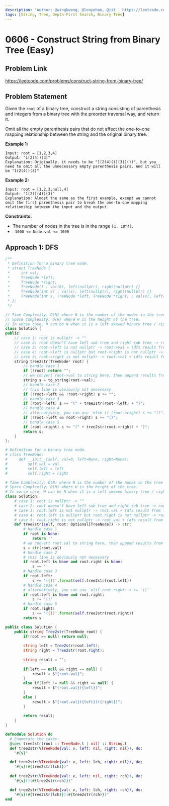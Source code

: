 ```yaml
---
description: 'Author: @wingkwong, @lonyehan, @jit | https://leetcode.com/problems/construct-string-from-binary-tree/'
tags: [String, Tree, Depth-First Search, Binary Tree]
---
```


# 0606 - Construct String from Binary Tree (Easy) 

## Problem Link

https://leetcode.com/problems/construct-string-from-binary-tree/

## Problem Statement

Given the `root` of a binary tree, construct a string consisting of parenthesis and integers from a binary tree with the preorder traversal way, and return it.

Omit all the empty parenthesis pairs that do not affect the one-to-one mapping relationship between the string and the original binary tree.

**Example 1:**

```
Input: root = [1,2,3,4]
Output: "1(2(4))(3)"
Explanation: Originally, it needs to be "1(2(4)())(3()())", but you need to omit all the unnecessary empty parenthesis pairs. And it will be "1(2(4))(3)"
```

**Example 2:**

```
Input: root = [1,2,3,null,4]
Output: "1(2()(4))(3)"
Explanation: Almost the same as the first example, except we cannot omit the first parenthesis pair to break the one-to-one mapping relationship between the input and the output.
```

**Constraints:**

- The number of nodes in the tree is in the range `[1, 10^4]`.
- `-1000 <= Node.val <= 1000`

## Approach 1: DFS

<Tabs>
<TabItem value="cpp" label="C++">
<SolutionAuthor name="@wingkwong"/>

```cpp
/**
 * Definition for a binary tree node.
 * struct TreeNode {
 *     int val;
 *     TreeNode *left;
 *     TreeNode *right;
 *     TreeNode() : val(0), left(nullptr), right(nullptr) {}
 *     TreeNode(int x) : val(x), left(nullptr), right(nullptr) {}
 *     TreeNode(int x, TreeNode *left, TreeNode *right) : val(x), left(left), right(right) {}
 * };
 */

// Time Complexity: O(N) where N is the number of the nodes in the tree
// Space Complexity: O(H) where H is the height of the tree. 
// In worse case, H can be N when it is a left skewed binary tree / right skewed binary tree
class Solution {
public:
    // case 1: root is nullptr -> ""
    // case 2: root doesn't have left sub tree and right sub tree -> root->val
    // case 3: root->left is not nullptr -> root->val + (dfs result from left sub tree)
    // case 4: root->left is nullptr but root->right is not nullptr -> root->val + () 
    // case 5: root->right is not nullptr -> root->val + (dfs result from right sub tree)
    string tree2str(TreeNode* root) {
        // handle case 1
        if (!root) return "";
        // we convert root->val to string here, then append results from different cases
        string s = to_string(root->val);
        // handle case 2
        // this line is obviously not necessary
        if (!root->left && !root->right) s += "";  
        // handle case 3
        if (root->left) s += "(" + tree2str(root->left) + ")";
        // handle case 4
        // alternatively, you can use `else if (root->right) s += "()";`
        if (!root->left && root->right) s += "()";
        // handle case 5
        if (root->right) s += "(" + tree2str(root->right) + ")";
        return s;
    }
};
```

</TabItem>
<TabItem value="py" label="Python">
<SolutionAuthor name="@wingkwong"/>

```py
# Definition for a binary tree node.
# class TreeNode:
#     def __init__(self, val=0, left=None, right=None):
#         self.val = val
#         self.left = left
#         self.right = right

# Time Complexity: O(N) where N is the number of the nodes in the tree
# Space Complexity: O(H) where H is the height of the tree. 
# In worse case, H can be N when it is a left skewed binary tree / right skewed binary tree
class Solution:
    # case 1: root is nullptr -> ""
    # case 2: root doesn't have left sub tree and right sub tree -> root.val
    # case 3: root.left is not nullptr -> root.val + (dfs result from left sub tree)
    # case 4: root.left is nullptr but root.right is not nullptr -> root.val + () 
    # case 5: root.right is not nullptr -> root.val + (dfs result from right sub tree)
    def tree2str(self, root: Optional[TreeNode]) -> str:
        # handle case 1
        if root is None:
            return ''
        # we convert root.val to string here, then append results from different cases
        s = str(root.val)
        # handle case 2
        # this line is obviously not necessary
        if root.left is None and root.right is None:
            s += ''
        # handle case 3
        if root.left:
            s += '({})'.format(self.tree2str(root.left))
        # handle case 4
        # alternatively, you can use `elif root.right: s += '()'`
        if root.left is None and root.right:
            s += '()'
        # handle case 5
        if root.right:
            s += '({})'.format(self.tree2str(root.right))
        return s        
```

</TabItem>
<TabItem value="cs" label="C#">
<SolutionAuthor name="@lonyehan"/>

```cs
public class Solution {
    public string Tree2str(TreeNode root) {
        if(root == null) return null;
        
        string left = Tree2str(root.left);
        string right = Tree2str(root.right);
        
        string result = "";
        
        if(left == null && right == null) {
            result = $"{root.val}";
        }
        else if(left != null && right == null) {
            result = $"{root.val}({left})";
        }
        else {
            result = $"{root.val}({left})({right})";
        }
        
        return result;        
    }
}
```

</TabItem>

<TabItem value="elixir" label="Elixir">
<SolutionAuthor name="@jit"/>

```elixir
defmodule Solution do
  # Enumerate the cases:
  @spec tree2str(root :: TreeNode.t | nil) :: String.t
  def tree2str(%TreeNode{val: v, left: nil, right: nil}), do:
    "#{v}"

  def tree2str(%TreeNode{val: v, left: lch, right: nil}), do:
    "#{v}(#{tree2str(lch)})"
  
  def tree2str(%TreeNode{val: v, left: nil, right: rch}), do:
    "#{v}()(#{tree2str(rch)})"

  def tree2str(%TreeNode{val: v, left: lch, right: rch}), do:
    "#{v}(#{tree2str(lch)})(#{tree2str(rch)})"
end
```

</TabItem>
</Tabs>
